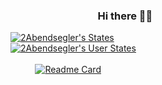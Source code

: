 ### &nbsp; &nbsp; &nbsp; &nbsp; &nbsp; &nbsp; &nbsp; &nbsp; &nbsp; &nbsp; &nbsp; &nbsp; &nbsp; &nbsp; &nbsp; &nbsp; &nbsp; &nbsp; Hi there 👋🏼
[![2Abendsegler's States](https://github-readme-stats.vercel.app/api?username=2Abendsegler&show_icons=true&include_all_commits=true&theme=gruvbox&border_radius=10&card_width=445)](https://github.com/2Abendsegler)<br>
[![2Abendsegler's User States](https://github-readme-stats.vercel.app/api/top-langs/?username=2Abendsegler&layout=compact&theme=gruvbox&border_radius=10&card_width=445)](https://github.com/2Abendsegler)<br><br>
&nbsp;&nbsp; &nbsp; &nbsp; &nbsp; &nbsp;[![Readme Card](https://github-readme-stats.vercel.app/api/pin/?username=2Abendsegler&repo=GClh&theme=gruvbox&border_radius=10&card_width=445)](https://github.com/2Abendsegler/GClh)
### &nbsp; &nbsp; &nbsp; &nbsp; &nbsp; &nbsp; &nbsp; &nbsp; &nbsp; &nbsp; &nbsp; &nbsp; &nbsp; &nbsp; &nbsp; &nbsp; &nbsp; &nbsp; &nbsp; &nbsp;
